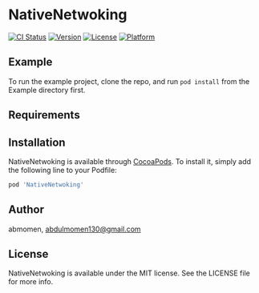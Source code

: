 # NativeNetwoking

[![CI Status](https://img.shields.io/travis/20514535/NativeNetwoking.svg?style=flat)](https://travis-ci.org/20514535/NativeNetwoking)
[![Version](https://img.shields.io/cocoapods/v/NativeNetwoking.svg?style=flat)](https://cocoapods.org/pods/NativeNetwoking)
[![License](https://img.shields.io/cocoapods/l/NativeNetwoking.svg?style=flat)](https://cocoapods.org/pods/NativeNetwoking)
[![Platform](https://img.shields.io/cocoapods/p/NativeNetwoking.svg?style=flat)](https://cocoapods.org/pods/NativeNetwoking)

## Example

To run the example project, clone the repo, and run `pod install` from the Example directory first.

## Requirements

## Installation

NativeNetwoking is available through [CocoaPods](https://cocoapods.org). To install
it, simply add the following line to your Podfile:

```ruby
pod 'NativeNetwoking'
```

## Author

abmomen, abdulmomen130@gmail.com

## License

NativeNetwoking is available under the MIT license. See the LICENSE file for more info.

